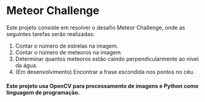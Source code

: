 # Meteor Challenge

Este projeto consiste em resolver o desafio Meteor Challenge, onde as seguintes tarefas serão realizadas:

1. Contar o número de estrelas na imagem.
2. Contar o número de meteoros na imagem.
3. Determinar quantos meteoros estão caindo perpendicularmente ao nível da água.
4. (Em desenvolvimento) Encontrar a frase escondida nos pontos no céu.

#### Este projeto usa OpenCV para processamento de imagens e Python como linguagem de programação.
